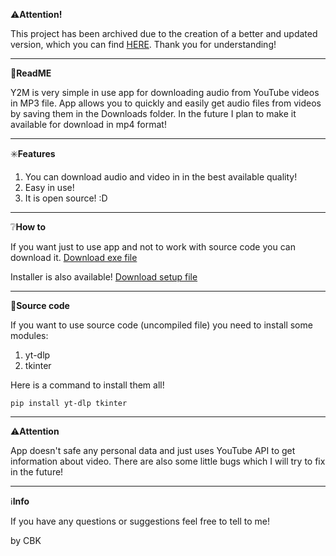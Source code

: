 ⚠️**Attention!**

This project has been archived due to the creation of a better and updated version, which you can find [HERE](https://github.com/pythonCBK/y2m-pocket). Thank you for understanding!

___________________________________



📖**ReadME**

Y2M is very simple in use app for downloading audio from YouTube videos in MP3 file. App allows you to quickly and easily get audio files from videos by saving them in the Downloads folder. In the future I plan to make it available for download in mp4 format!

___________________________________

✳️**Features**
1. You can download audio and video in in the best available quality!
3. Easy in use!
4. It is open source! :D

___________________________________

❔**How to**

If you want just to use app and not to work with source code you can download it. [Download exe file](https://drive.google.com/file/d/1dRZAYjLUay8PJmYrCQbJmVEZTYKhtzs4/view?usp=sharing)

Installer is also available! [Download setup file](https://drive.google.com/file/d/1KEBiT-5OXEHJaRlYPxwtNszLnbF1AHvH/view?usp=sharing)
___________________________________

📃**Source code**

If you want to use source code (uncompiled file) you need to install some modules:
1. yt-dlp
2. tkinter

Here is a command to install them all!

```pip install yt-dlp tkinter```

___________________________________

⚠️**Attention**

App doesn't safe any personal data and just uses YouTube API to get information about video. There are also some little bugs which I will try to fix in the future!

___________________________________

ℹ️**Info**

If you have any questions or suggestions feel free to tell to me! 

by CBK
